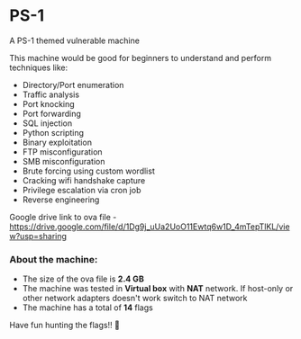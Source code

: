 # PS-1

A PS-1 themed vulnerable machine

This machine would be good for beginners to understand and perform techniques like:
 - Directory/Port enumeration 
 - Traffic analysis
 - Port knocking
 - Port forwarding
 - SQL injection
 - Python scripting
 - Binary exploitation
 - FTP misconfiguration
 - SMB misconfiguration
 - Brute forcing using custom wordlist
 - Cracking wifi handshake capture
 - Privilege escalation via cron job
 - Reverse engineering

Google drive link to ova file - https://drive.google.com/file/d/1Dg9j_uUa2UoO11Ewtq6w1D_4mTepTlKL/view?usp=sharing

### About the machine:
- The size of the ova file is **2.4 GB**
- The machine was tested in **Virtual box** with **NAT** network. If host-only or other network adapters doesn't work switch to NAT network
- The machine has a total of **14** flags

Have fun hunting the flags!! 🥳

